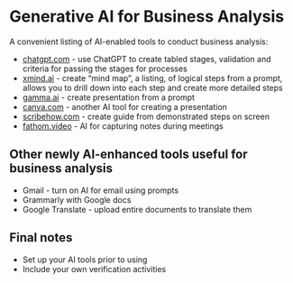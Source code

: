 # Generative AI for Business Analysis

A convenient listing of AI-enabled tools to conduct business analysis:

- <a href="https://chatgpt.com" target="window">chatgpt.com</a> - use ChatGPT to create tabled stages, validation and criteria for passing the stages for processes
- <a href="https://xmind.ai" target="window">xmind.ai</a> - create “mind map”, a listing, of logical steps from a prompt, allows you to drill down into each step and create more detailed steps
- <a href="https://gamma.ai" target="window">gamma.ai</a> - create presentation from a prompt
- <a href="https://canva.com" target="window">canva.com</a> - another AI tool for creating a presentation
- <a href="https://scribehow.com" target="window">scribehow.com</a> - create guide from demonstrated steps on screen
- <a href="https://fathom.video" target="window">fathom.video</a> - AI for capturing notes during meetings

## Other newly AI-enhanced tools useful for business analysis
- Gmail - turn on AI for email using prompts
- Grammarly with Google docs
- Google Translate - upload entire documents to translate them

## Final notes
- Set up your AI tools prior to using
- Include your own verification activities
